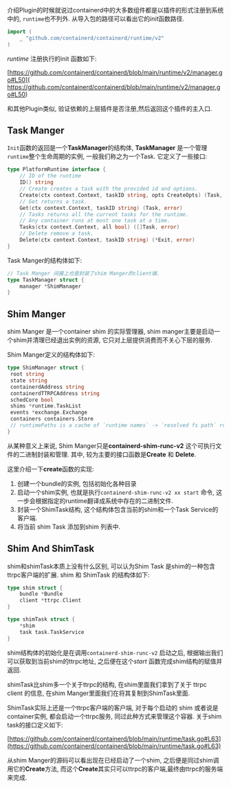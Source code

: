 介绍Plugin的时候就说过containerd中的大多数组件都是以插件的形式注册到系统中的, `runtime`也不列外.  从导入包的路径可以看出它的*init*函数路径.

```go
import (
	_ "github.com/containerd/containerd/runtime/v2"
)
```

*runtime* 注册执行的init 函数如下:

[https://github.com/containerd/containerd/blob/main/runtime/v2/manager.go#L50](
https://github.com/containerd/containerd/blob/main/runtime/v2/manager.go#L50)

和其他Plugin类似,  验证依赖的上层插件是否注册,然后返回这个插件的主入口.

## Task Manger

`Init`函数的返回是一个**TaskManager**的结构体,  **TaskManager** 是一个管理`runtime`整个生命周期的实例, 一般我们称之为一个Task.  它定义了一些接口:

```go
type PlatformRuntime interface {
	// ID of the runtime
	ID() string
	// Create creates a task with the provided id and options.
	Create(ctx context.Context, taskID string, opts CreateOpts) (Task, error)
	// Get returns a task.
	Get(ctx context.Context, taskID string) (Task, error)
	// Tasks returns all the current tasks for the runtime.
	// Any container runs at most one task at a time.
	Tasks(ctx context.Context, all bool) ([]Task, error)
	// Delete remove a task.
	Delete(ctx context.Context, taskID string) (*Exit, error)
}
```

Task Manger的结构体如下:

```go
// Task Manger 间接上也是封装了shim Manger的client端.
type TaskManager struct {
	manager *ShimManager
}
```

## Shim Manger

shim Manger 是一个container shim 的实际管理器,  shim manger主要是启动一个shim并清理已经退出实例的资源, 它只对上层提供消费而不关心下层的服务.

Shim Manger定义的结构体如下:

```go
type ShimManager struct {  
 root string  
 state string  
 containerdAddress string  
 containerdTTRPCAddress string  
 schedCore bool  
 shims *runtime.TaskList  
 events *exchange.Exchange  
 containers containers.Store  
 // runtimePaths is a cache of `runtime names` -> `resolved fs path` runtimePaths sync.Map  
}
```

从某种意义上来说, Shim Manger只是**containerd-shim-runc-v2** 这个可执行文件的二进制封装和管理.  其中, 较为主要的接口函数是**Create** 和 **Delete**.

这里介绍一下**create**函数的实现:

1. 创建一个bundle的实例, 包括初始化各种目录
2. 启动一个shim实例, 也就是执行`containerd-shim-runc-v2 xx start` 命令, 这一步会根据指定的runtime翻译成系统中存在的二进制文件. 
3. 封装一个ShimTask结构,  这个结构体包含当前的shim和一个Task Service的客户端.
4. 将当前 shim Task 添加到shim 列表中.

## Shim And ShimTask

shim和shimTask本质上没有什么区别,  可以认为Shim Task 是shim的一种包含ttrpc客户端的扩展. shim 和 ShimTask 的结构体如下:

```go
type shim struct {
	bundle *Bundle
	client *ttrpc.Client
}
```

```go
type shimTask struct {
	*shim
	task task.TaskService
}
```

shim结构体的初始化是在调用`containerd-shim-runc-v2` 启动之后, 根据输出我们可以获取到当前shim的ttrpc地址, 之后便在这个*start* 函数完成shim结构的赋值并返回.

shimTask比shim多一个关于ttrpc的结构, 在shim里面我们拿到了关于 ttrpc client 的信息, 在shim Manger里面我们在将其复制到ShimTask里面.

ShimTask实际上还是一个ttrpc客户端的客户端,  对于每个启动的 shim 或者说是container实例, 都会启动一个ttrpc服务, 同过此种方式来管理这个容器.  关于shim task的接口定义如下:

[https://github.com/containerd/containerd/blob/main/runtime/task.go#L63](https://github.com/containerd/containerd/blob/main/runtime/task.go#L63)

从shim Manger的源码可以看出现在已经启动了一个shim,  之后便是同过shim调用它的**Create**方法,  而这个**Create**其实只可以ttrpc的客户端,最终由ttrpc的服务端来完成.